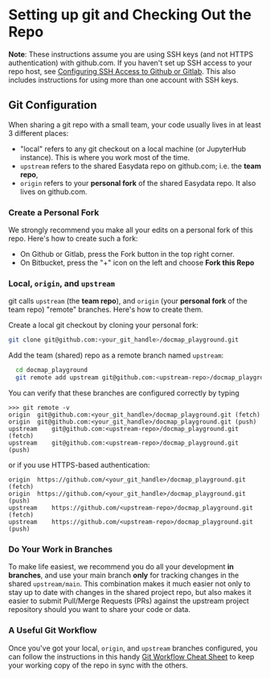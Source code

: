 # Setting up git and Checking Out the Repo

**Note**: These instructions assume you are using SSH keys (and not HTTPS authentication) with github.com. If you haven't set up SSH access to your repo host, see [Configuring SSH Access to Github or Gitlab][git-ssh]. This also includes instructions for using more than one account with SSH keys.

[git-ssh]: https://github.com/hackalog/cookiecutter-easydata/wiki/Configuring-SSH-Access-to-Github-or-GitLab

## Git Configuration
When sharing a git repo with a small team, your code usually lives in at least 3 different places:

* "local" refers to any git checkout on a local machine (or JupyterHub instance). This is where you work most of the time.
* `upstream` refers to the shared Easydata repo on github.com; i.e. the **team repo**,
* `origin` refers to your **personal fork** of the shared Easydata repo. It also lives on github.com.

### Create a Personal Fork

We strongly recommend you make all your edits on a personal fork of this repo. Here's how to create such a fork:

* On Github or Gitlab, press the Fork button in the top right corner.
* On Bitbucket, press the "+" icon on the left and choose **Fork this Repo**

### Local, `origin`, and `upstream`
git calls `upstream` (the **team repo**), and `origin` (your **personal fork** of the team repo) "remote" branches. Here's how to create them.

Create a local git checkout by cloning your personal fork:
```bash
git clone git@github.com:<your_git_handle>/docmap_playground.git
```
Add the team (shared) repo as a remote branch named `upstream`:
```bash
  cd docmap_playground
  git remote add upstream git@github.com:<upstream-repo>/docmap_playground.git
```

You can verify that these branches are configured correctly by typing

```
>>> git remote -v
origin	git@github.com:<your_git_handle>/docmap_playground.git (fetch)
origin	git@github.com:<your_git_handle>/docmap_playground.git (push)
upstream	git@github.com:<upstream-repo>/docmap_playground.git (fetch)
upstream	git@github.com:<upstream-repo>/docmap_playground.git (push)
```
or if you use HTTPS-based authentication:
```
origin	https://github.com/<your_git_handle>/docmap_playground.git (fetch)
origin	https://github.com/<your_git_handle>/docmap_playground.git (push)
upstream	https://github.com/<upstream-repo>/docmap_playground.git (fetch)
upstream	https://github.com/<upstream-repo>/docmap_playground.git (push)
```

### Do Your Work in Branches
To make life easiest, we recommend you do all your development **in branches**, and use your main branch **only** for tracking changes in the shared `upstream/main`. This combination makes it much easier not only to stay up to date with changes in the shared project repo, but also makes it easier to submit Pull/Merge Requests (PRs) against the upstream project repository should you want to share your code or data.

### A Useful Git Workflow
Once you've got your local, `origin`, and `upstream` branches configured, you can follow the instructions in this handy [Git Workflow Cheat Sheet](git-workflow.md) to keep your working copy of the repo in sync with the others.
